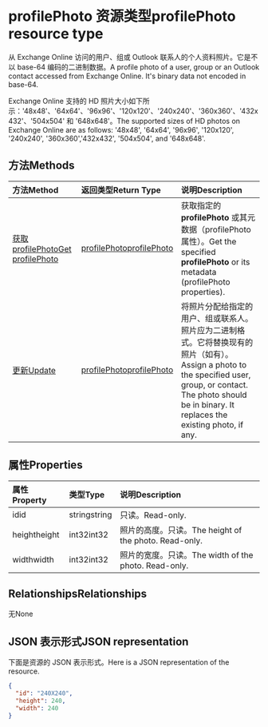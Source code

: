 # <a name="profilephoto-resource-type"></a><span data-ttu-id="9ce6e-101">profilePhoto 资源类型</span><span class="sxs-lookup"><span data-stu-id="9ce6e-101">profilePhoto resource type</span></span>
<span data-ttu-id="9ce6e-p101">从 Exchange Online 访问的用户、组或 Outlook 联系人的个人资料照片。它是不以 base-64 编码的二进制数据。</span><span class="sxs-lookup"><span data-stu-id="9ce6e-p101">A profile photo of a user, group or an Outlook contact accessed from Exchange Online. It's binary data not encoded in base-64.</span></span>

<span data-ttu-id="9ce6e-104">Exchange Online 支持的 HD 照片大小如下所示：'48x48'、'64x64'、'96x96'、'120x120'、'240x240'、'360x360'、'432x432'、'504x504' 和 '648x648'。</span><span class="sxs-lookup"><span data-stu-id="9ce6e-104">The supported sizes of HD photos on Exchange Online are as follows: '48x48', '64x64', '96x96', '120x120', '240x240', '360x360','432x432', '504x504', and '648x648'.</span></span> 

## <a name="methods"></a><span data-ttu-id="9ce6e-105">方法</span><span class="sxs-lookup"><span data-stu-id="9ce6e-105">Methods</span></span>

| <span data-ttu-id="9ce6e-106">方法</span><span class="sxs-lookup"><span data-stu-id="9ce6e-106">Method</span></span>       | <span data-ttu-id="9ce6e-107">返回类型</span><span class="sxs-lookup"><span data-stu-id="9ce6e-107">Return Type</span></span>  |<span data-ttu-id="9ce6e-108">说明</span><span class="sxs-lookup"><span data-stu-id="9ce6e-108">Description</span></span>|
|:---------------|:--------|:----------|
|[<span data-ttu-id="9ce6e-109">获取 profilePhoto</span><span class="sxs-lookup"><span data-stu-id="9ce6e-109">Get profilePhoto</span></span>](../api/profilephoto_get.md) | [<span data-ttu-id="9ce6e-110">profilePhoto</span><span class="sxs-lookup"><span data-stu-id="9ce6e-110">profilePhoto</span></span>](profilephoto.md) |<span data-ttu-id="9ce6e-111">获取指定的 **profilePhoto** 或其元数据（profilePhoto 属性）。</span><span class="sxs-lookup"><span data-stu-id="9ce6e-111">Get the specified **profilePhoto** or its metadata (profilePhoto properties).</span></span>|
|[<span data-ttu-id="9ce6e-112">更新</span><span class="sxs-lookup"><span data-stu-id="9ce6e-112">Update</span></span>](../api/profilephoto_update.md) | [<span data-ttu-id="9ce6e-113">profilePhoto</span><span class="sxs-lookup"><span data-stu-id="9ce6e-113">profilePhoto</span></span>](profilephoto.md)  |<span data-ttu-id="9ce6e-p102">将照片分配给指定的用户、组或联系人。照片应为二进制格式。它将替换现有的照片（如有）。</span><span class="sxs-lookup"><span data-stu-id="9ce6e-p102">Assign a photo to the specified user, group, or contact. The photo should be in binary. It replaces the existing photo, if any.</span></span>|

## <a name="properties"></a><span data-ttu-id="9ce6e-117">属性</span><span class="sxs-lookup"><span data-stu-id="9ce6e-117">Properties</span></span>
| <span data-ttu-id="9ce6e-118">属性</span><span class="sxs-lookup"><span data-stu-id="9ce6e-118">Property</span></span>     | <span data-ttu-id="9ce6e-119">类型</span><span class="sxs-lookup"><span data-stu-id="9ce6e-119">Type</span></span>   |<span data-ttu-id="9ce6e-120">说明</span><span class="sxs-lookup"><span data-stu-id="9ce6e-120">Description</span></span>|
|:---------------|:--------|:----------|
|<span data-ttu-id="9ce6e-121">id</span><span class="sxs-lookup"><span data-stu-id="9ce6e-121">id</span></span>|<span data-ttu-id="9ce6e-122">string</span><span class="sxs-lookup"><span data-stu-id="9ce6e-122">string</span></span>|<span data-ttu-id="9ce6e-123">只读。</span><span class="sxs-lookup"><span data-stu-id="9ce6e-123">Read-only.</span></span>|
|<span data-ttu-id="9ce6e-124">height</span><span class="sxs-lookup"><span data-stu-id="9ce6e-124">height</span></span>|<span data-ttu-id="9ce6e-125">int32</span><span class="sxs-lookup"><span data-stu-id="9ce6e-125">int32</span></span>|<span data-ttu-id="9ce6e-p103">照片的高度。只读。</span><span class="sxs-lookup"><span data-stu-id="9ce6e-p103">The height of the photo. Read-only.</span></span>|
|<span data-ttu-id="9ce6e-128">width</span><span class="sxs-lookup"><span data-stu-id="9ce6e-128">width</span></span>|<span data-ttu-id="9ce6e-129">int32</span><span class="sxs-lookup"><span data-stu-id="9ce6e-129">int32</span></span>|<span data-ttu-id="9ce6e-p104">照片的宽度。只读。</span><span class="sxs-lookup"><span data-stu-id="9ce6e-p104">The width of the photo. Read-only.</span></span>|

## <a name="relationships"></a><span data-ttu-id="9ce6e-132">Relationships</span><span class="sxs-lookup"><span data-stu-id="9ce6e-132">Relationships</span></span>
<span data-ttu-id="9ce6e-133">无</span><span class="sxs-lookup"><span data-stu-id="9ce6e-133">None</span></span>


## <a name="json-representation"></a><span data-ttu-id="9ce6e-134">JSON 表示形式</span><span class="sxs-lookup"><span data-stu-id="9ce6e-134">JSON representation</span></span>

<span data-ttu-id="9ce6e-135">下面是资源的 JSON 表示形式。</span><span class="sxs-lookup"><span data-stu-id="9ce6e-135">Here is a JSON representation of the resource.</span></span>

<!--{
  "blockType": "resource",
  "baseType": "microsoft.graph.entity",
  "optionalProperties": [],
  "isMediaEntity": true,
  "keyProperty": "id",
  "@odata.type": "microsoft.graph.profilePhoto"
}-->

```json
{
  "id": "240X240",
  "height": 240,
  "width": 240
}

```
<!-- uuid: 8fcb5dbc-d5aa-4681-8e31-b001d5168d79
2015-10-25 14:57:30 UTC -->
<!-- {
  "type": "#page.annotation",
  "description": "profilePhoto resource",
  "keywords": "",
  "section": "documentation",
  "tocPath": ""
}-->
